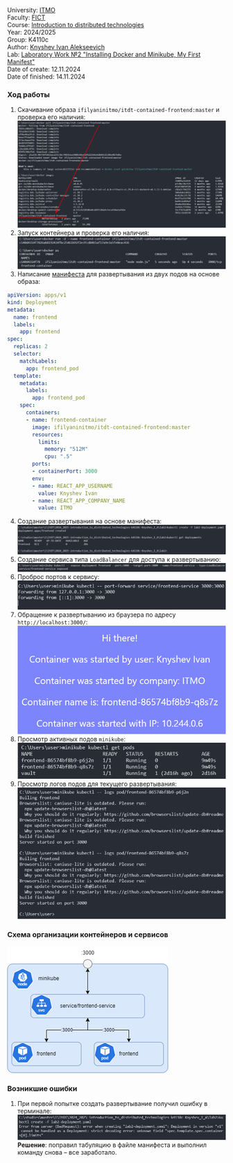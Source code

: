 University: [ITMO](https://itmo.ru/ru/)  
Faculty: [FICT](https://fict.itmo.ru)  
Course: [Introduction to distributed technologies](https://github.com/itmo-ict-faculty/introduction-to-distributed-technologies)  
Year: 2024/2025  
Group: K4110c  
Author: [Knyshev Ivan Alekseevich](https://github.com/lowskillniy)  
Lab: [Laboratory Work №2 "Installing Docker and Minikube, My First Manifest"](https://itmo-ict-faculty.github.io/introduction-to-distributed-technologies/education/labs2023_2024/lab2/lab2)  
Date of create: 12.11.2024  
Date of finished: 14.11.2024  
### Ход работы  
1. Скачивание образа `ifilyaninitmo/itdt-contained-frontend:master` и проверка его наличия:  
![](img/protocol/1-docker-image-pull.png)
2. Запуск контейнера и проверка его наличия:  
![](img/protocol/2-docker-container-start.png)
3. Написание [манифеста](lab2-deployment.yaml) для развертывания из двух подов на основе образа:  
```yaml
apiVersion: apps/v1
kind: Deployment
metadata:
  name: frontend
  labels:
    app: frontend
spec:
  replicas: 2
  selector:
    matchLabels:
      app: frontend_pod
  template:
    metadata:
      labels:
        app: frontend_pod
    spec:
      containers:
      - name: frontend-container
        image: ifilyaninitmo/itdt-contained-frontend:master
        resources: 
          limits:
            memory: "512M"
            cpu: ".5"
        ports:
        - containerPort: 3000
        env:
        - name: REACT_APP_USERNAME
          value: Knyshev Ivan
        - name: REACT_APP_COMPANY_NAME
          value: ITMO
```
4. Создание развертывания на основе манифеста:  
![](img/protocol/3-kubectl-deployment.png)
5. Создание сервиса типа `LoadBalancer` для доступа к развертыванию:  
![](img/protocol/4-expose-deployment.png)
6. Проброс портов к сервису:  
![](img/protocol/5-port-forward.png)
7. Обращение к развертыванию из браузера по адресу `http://localhost:3000/`:  
![](img/protocol/6-app.png)
8. Просмотр активных подов `minikube`:  
![](img/protocol/7-minikube-pods.png)
9. Просмотр логов подов для текущего развертывания:  
![](img/protocol/8-pod-logs.png)
### Схема организации контейнеров и сервисов  
![Схема узла для лабораторной работы](img/lab2-scheme.drawio.png)
### Возникшие ошибки
1. При первой попытке создать развертывание получил ошибку в терминале:  
![](img/error/1-error-deployment.png)
**Решение**: поправил табуляцию в файле манифеста и выполнил команду снова – все заработало. 